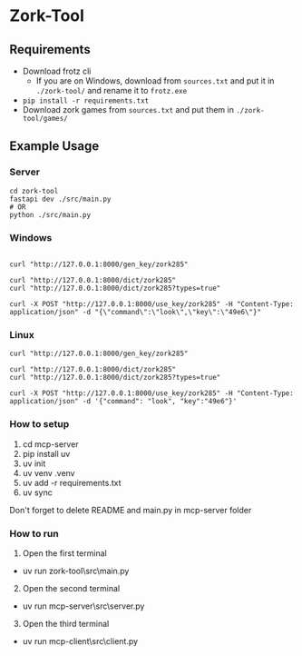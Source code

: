 # Zork-Tool

## Requirements

- Download frotz cli
  - If you are on Windows, download from `sources.txt` and put it in `./zork-tool/` and rename it to `frotz.exe`
- `pip install -r requirements.txt`
- Download zork games from `sources.txt` and put them in `./zork-tool/games/`

## Example Usage

### Server

```
cd zork-tool
fastapi dev ./src/main.py
# OR
python ./src/main.py
```

### Windows

```

curl "http://127.0.0.1:8000/gen_key/zork285"

curl "http://127.0.0.1:8000/dict/zork285"
curl "http://127.0.0.1:8000/dict/zork285?types=true"

curl -X POST "http://127.0.0.1:8000/use_key/zork285" -H "Content-Type: application/json" -d "{\"command\":\"look\",\"key\":\"49e6\"}"
```

### Linux

```
curl "http://127.0.0.1:8000/gen_key/zork285"

curl "http://127.0.0.1:8000/dict/zork285"
curl "http://127.0.0.1:8000/dict/zork285?types=true"

curl -X POST "http://127.0.0.1:8000/use_key/zork285" -H "Content-Type: application/json" -d '{"command": "look", "key":"49e6"}'
```

### How to setup

1. cd mcp-server
2. pip install uv
3. uv init
4. uv venv .venv
5. uv add -r requirements.txt
6. uv sync

Don't forget to delete README and main.py in mcp-server folder

### How to run

1. Open the first terminal

- uv run zork-tool\src\main.py

2. Open the second terminal

- uv run mcp-server\src\server.py

3. Open the third terminal

- uv run mcp-client\src\client.py
